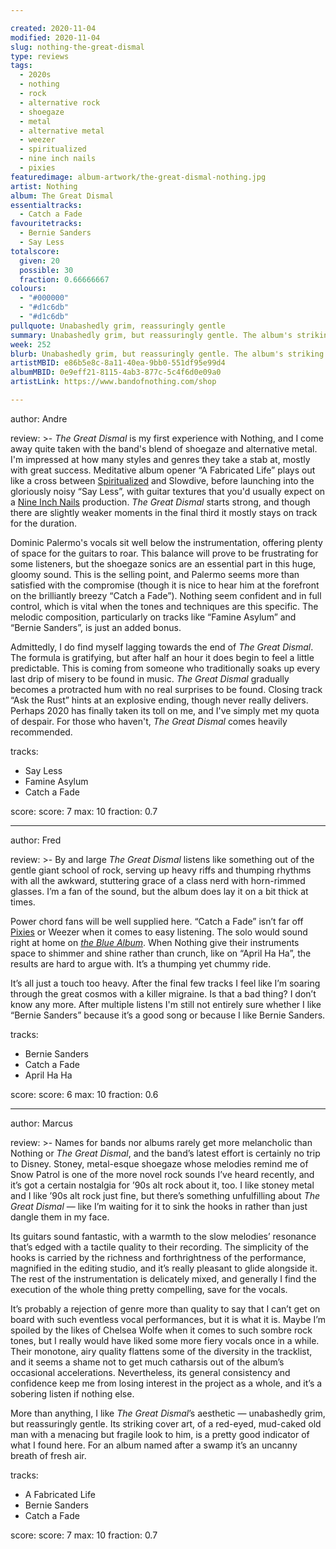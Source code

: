 ```yaml
---

created: 2020-11-04
modified: 2020-11-04
slug: nothing-the-great-dismal
type: reviews
tags:
  - 2020s
  - nothing
  - rock
  - alternative rock
  - shoegaze
  - metal
  - alternative metal
  - weezer
  - spiritualized
  - nine inch nails
  - pixies
featuredimage: album-artwork/the-great-dismal-nothing.jpg
artist: Nothing
album: The Great Dismal
essentialtracks:
  - Catch a Fade 
favouritetracks:
  - Bernie Sanders
  - Say Less
totalscore:
  given: 20
  possible: 30
  fraction: 0.66666667
colours:
  - "#000000"
  - "#d1c6db"
  - "#d1c6db"
pullquote: Unabashedly grim, reassuringly gentle
summary: Unabashedly grim, but reassuringly gentle. The album's striking cover art, of a red-eyed, mud-caked old man with a menacing but fragile look to him, is a pretty good indicator of what I found here.
week: 252
blurb: Unabashedly grim, but reassuringly gentle. The album's striking cover art of a menacing but fragile old man is a good indicator of what to expect.
artistMBID: e86b5e8c-8a11-40ea-9bb0-551df95e99d4
albumMBID: 0e9eff21-8115-4ab3-877c-5c4f6d0e09a0
artistLink: https://www.bandofnothing.com/shop

---
```


author: Andre

review: >-
  *The Great Dismal* is my first experience with Nothing, and I come away quite taken with the band's blend of shoegaze and alternative metal. I'm impressed at how many styles and genres they take a stab at, mostly with great success. Meditative album opener “A Fabricated Life” plays out like a cross between [Spiritualized](/reviews/spiritualized-ladies-and-gentleman-we-are-floating-in-space/) and Slowdive, before launching into the gloriously noisy “Say Less”, with guitar textures that you'd usually expect on a [Nine Inch Nails](/reviews/nine-inch-nails-bad-witch/) production. *The Great Dismal* starts strong, and though there are slightly weaker moments in the final third it mostly stays on track for the duration.

  Dominic Palermo's vocals sit well below the instrumentation, offering plenty of space for the guitars to roar. This balance will prove to be frustrating for some listeners, but the shoegaze sonics are an essential part in this huge, gloomy sound. This is the selling point, and Palermo seems more than satisfied with the compromise (though it is nice to hear him at the forefront on the brilliantly breezy “Catch a Fade”). Nothing seem confident and in full control, which is vital when the tones and techniques are this specific. The melodic composition, particularly on tracks like “Famine Asylum” and “Bernie Sanders”, is just an added bonus. 

  Admittedly, I do find myself lagging towards the end of *The Great Dismal*. The formula is gratifying, but after half an hour it does begin to feel a little predictable. This is coming from someone who traditionally soaks up every last drip of misery to be found in music. *The Great Dismal* gradually becomes a protracted hum with no real surprises to be found. Closing track “Ask the Rust” hints at an explosive ending, though never really delivers. Perhaps 2020 has finally taken its toll on me, and I've simply met my quota of despair. For those who haven't, *The Great Dismal* comes heavily recommended.

tracks:
  - Say Less
  - Famine Asylum
  - Catch a Fade

score:
  score: 7
  max: 10
  fraction: 0.7

---

author: Fred

review: >-
  By and large *The Great Dismal* listens like something out of the gentle giant school of rock, serving up heavy riffs and thumping rhythms with all the awkward, stuttering grace of a class nerd with horn-rimmed glasses. I’m a fan of the sound, but the album does lay it on a bit thick at times.

  Power chord fans will be well supplied here. “Catch a Fade” isn’t far off [Pixies](/reviews/pixies-doolittle/) or Weezer when it comes to easy listening. The solo would sound right at home on [*the Blue Album*](/reviews/weezer-the-blue-album/). When Nothing give their instruments space to shimmer and shine rather than crunch, like on “April Ha Ha”, the results are hard to argue with. It’s a thumping yet chummy ride.

  It’s all just a touch too heavy. After the final few tracks I feel like I’m soaring through the great cosmos with a killer migraine. Is that a bad thing? I don’t know any more. After multiple listens I'm still not entirely sure whether I like “Bernie Sanders” because it’s a good song or because I like Bernie Sanders.


tracks:
  - Bernie Sanders
  - Catch a Fade
  - April Ha Ha

score:
  score: 6
  max: 10
  fraction: 0.6

---

author: Marcus

review: >-
  Names for bands nor albums rarely get more melancholic than Nothing or *The Great Dismal*, and the band’s latest effort is certainly no trip to Disney. Stoney, metal-esque shoegaze whose melodies remind me of Snow Patrol is one of the more novel rock sounds I’ve heard recently, and it’s got a certain nostalgia for ’90s alt rock about it, too. I like stoney metal and I like ’90s alt rock just fine, but there’s something unfulfilling about *The Great Dismal* — like I’m waiting for it to sink the hooks in rather than just dangle them in my face. 

  Its guitars sound fantastic, with a warmth to the slow melodies’ resonance that’s edged with a tactile quality to their recording. The simplicity of the hooks is carried by the richness and forthrightness of the performance, magnified in the editing studio, and it’s really pleasant to glide alongside it. The rest of the instrumentation is delicately mixed, and generally I find the execution of the whole thing pretty compelling, save for the vocals. 

  It’s probably a rejection of genre more than quality to say that I can’t get on board with such eventless vocal performances, but it is what it is. Maybe I’m spoiled by the likes of Chelsea Wolfe when it comes to such sombre rock tones, but I really would have liked some more fiery vocals once in a while. Their monotone, airy quality flattens some of the diversity in the tracklist, and it seems a shame not to get much catharsis out of the album’s occasional accelerations. Nevertheless, its general consistency and confidence keep me from losing interest in the project as a whole, and it’s a sobering listen if nothing else.

  More than anything, I like *The Great Dismal*’s aesthetic — unabashedly grim, but reassuringly gentle. Its striking cover art, of a red-eyed, mud-caked old man with a menacing but fragile look to him, is a pretty good indicator of what I found here. For an album named after a swamp it’s an uncanny breath of fresh air.

tracks:
  - A Fabricated Life
  - Bernie Sanders
  - Catch a Fade

score:
  score: 7
  max: 10
  fraction: 0.7